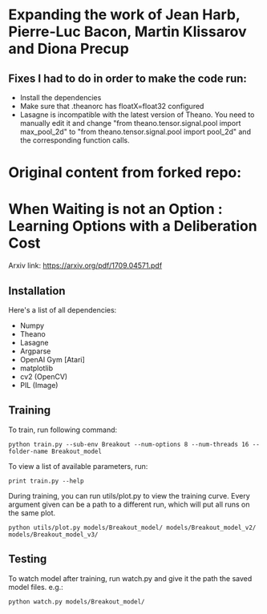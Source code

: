 
# Expanding the work of Jean Harb, Pierre-Luc Bacon, Martin Klissarov and Diona Precup

## Fixes I had to do in order to make the code run:

- Install the dependencies
- Make sure that .theanorc has floatX=float32 configured
- Lasagne is incompatible with the latest version of Theano. You need to manually edit it and change "from theano.tensor.signal.pool import max_pool_2d" to "from theano.tensor.signal.pool import pool_2d" and the corresponding function calls.


# Original content from forked repo:


# When Waiting is not an Option : Learning Options with a Deliberation Cost

Arxiv link: https://arxiv.org/pdf/1709.04571.pdf

## Installation

Here's a list of all dependencies:

- Numpy
- Theano
- Lasagne
- Argparse
- OpenAI Gym [Atari]
- matplotlib
- cv2 (OpenCV)
- PIL (Image)

## Training

To train, run following command:
```
python train.py --sub-env Breakout --num-options 8 --num-threads 16 --folder-name Breakout_model
```

To view a list of available parameters, run:
```
print train.py --help
```

During training, you can run utils/plot.py to view the training curve. Every argument given can be a path to a different run, which will put all runs on the same plot.
```
python utils/plot.py models/Breakout_model/ models/Breakout_model_v2/ models/Breakout_model_v3/
```

## Testing

To watch model after training, run watch.py and give it the path the saved model files. e.g.:
```
python watch.py models/Breakout_model/
```

